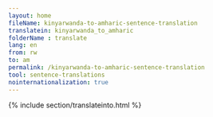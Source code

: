 ```yaml
---
layout: home
fileName: kinyarwanda-to-amharic-sentence-translation
translatein: kinyarwanda_to_amharic
folderName : translate
lang: en
from: rw
to: am
permalink: /kinyarwanda-to-amharic-sentence-translation
tool: sentence-translations
nointernationalization: true
---
```

{% include section/translateinto.html %}
